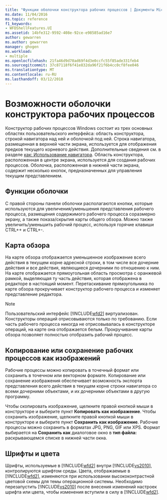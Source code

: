 ```yaml
---
title: "Функции оболочки конструктора рабочих процессов | Документы Microsoft"
ms.date: 11/04/2016
ms.topic: reference
f1_keywords:
- WFDShellFeatures.UI
ms.assetid: 14bfe312-9592-408e-92ce-e98585ad16e7
author: gewarren
ms.author: gewarren
manager: ghogen
ms.workload:
- multiple
ms.openlocfilehash: 21fa46d9d70ad69f4d3e0ccfc55f85ade331feb4
ms.sourcegitcommit: 37c87118f6f41e832da96f21f6b4cc0cf8fee046
ms.translationtype: MT
ms.contentlocale: ru-RU
ms.lasthandoff: 03/12/2018
---
```

# <a name="workflow-designer-shell-features"></a>Возможности оболочки конструктора рабочих процессов

Конструктор рабочих процессов Windows состоит из трех основных областях пользовательского интерфейса: область конструктора, строкой навигатора над ней и оболочкой под ней. Строка навигатора, размещенная в верхней части экрана, используется для отображения предков текущего корневого действия. Дополнительные сведения см. в разделе [как: Использование навигатора](../workflow-designer/how-to-use-breadcrumb-navigation.md). Область конструктора, расположенная в центре экрана, используется для создания рабочих процессов. Оболочка, расположенная в нижней части экрана, содержит несколько кнопок, предназначенных для управления текущим представлением.

## <a name="shell-features"></a>Функции оболочки
 С правой стороны панели оболочки располагаются кнопки, которые используются для увеличения/уменьшения представления рабочего процесса, размещения содержимого рабочего процесса соразмерно экрану, а также показа/скрытия карты общего обзора. Можно также увеличить/уменьшить рабочий процесс, используя горячие клавиши CTRL++ и CTRL+-.

## <a name="overview-map"></a>Карта обзора
 На карте обзора отображается уменьшенное изображение всего действия в текущем корне адресной строки, в том числе все дочерние действия и все действия, являющиеся дочерними по отношению к ним. На карте отображается прямоугольная область просмотра с оранжевой рамкой, выделяющая ту часть действия, которая отображена в редакторе в настоящий момент. Перетаскивание прямоугольника по карте обзора прокручивает конструктор рабочего процесса и изменяет представление редактора.

> [!NOTE]
> Пользовательский интерфейс [!INCLUDE[wfd2](../workflow-designer/includes/wfd2_md.md)] виртуализован. Конструкторы операций отрисовываются только по требованию. Если часть рабочего процесса никогда не отрисовывалась в конструкторе операций, на карте она отображается белым. Прокручивание карты обзора позволяет полностью отобразить рабочий процесс.

## <a name="copying-or-saving-workflows-as-images"></a>Копирование или сохранение рабочих процессов как изображений
 Рабочие процессы можно копировать в точечный формат или сохранить в точечном или векторном формате. Копирование или сохранение изображения обеспечивает возможность экспорта представления всего действия в текущем корне строки навигатора со всеми дочерними объектами, и их дочерними объектами в другую программу.

 Чтобы скопировать изображение, щелкните правой кнопкой мыши в конструкторе и выберите пункт **Копировать как изображение**. Чтобы сохранить изображение, щелкните правой кнопкой мыши в конструкторе и выберите пункт **Сохранить как изображение**. Рабочие процессы можно сохранить в форматах JPG, PNG, GIF или XPS. Формат выбирается на **Сохранить как** диалоговое окно в **тип файла:** раскрывающемся списке в нижней части окна.

## <a name="fonts-and-colors"></a>Шрифты и цвета

Шрифты, используемые в [!INCLUDE[wfd2](../workflow-designer/includes/wfd2_md.md)] внутри [!INCLUDE[vs2010](../misc/includes/vs2010_md.md)], контролируются шрифтом среды. Цвета, отображаемые в [!INCLUDE[wfd2](../workflow-designer/includes/wfd2_md.md)], изменяются при использовании высококонтрастной цветовой схемы для темы операционной системы. Необходимо перезапустить [!INCLUDE[vs2010](../misc/includes/vs2010_md.md)] после внесения изменений настроек шрифта или цвета, чтобы изменения вступили в силу в [!INCLUDE[wfd2](../workflow-designer/includes/wfd2_md.md)].